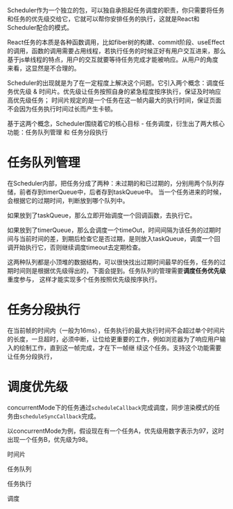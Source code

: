 Scheduler作为一个独立的包，可以独自承担起任务调度的职责，你只需要将任务和任务的优先级交给它，它就可以帮你安排任务的执行，这就是React和Scheduler配合的模式。

React任务的本质是各种函数调用，比如fiber树的构建、commit阶段、useEffect的调用，函数的调用需要占用线程，若执行任务的时候正好有用户交互进来，那么基于js单线程的特点，用户的交互就要等待任务完成才能被响应。从用户的角度
来看，这显然是不合理的。

Scheduler的出现就是为了在一定程度上解决这个问题。它引入两个概念：调度任务优先级 & 时间片。优先级让任务按照自身的紧急程度按序执行，保证及时响应高优先级任务；
时间片规定的是一个任务在这一帧内最大的执行时间，保证页面不会因为任务执行时间过长而产生卡顿。

基于这两个概念，Scheduler围绕着它的核心目标 - 任务调度，衍生出了两大核心功能：任务队列管理 和 任务分段执行

# 任务队列管理
在Scheduler内部，把任务分成了两种：未过期的和已过期的，分别用两个队列存储，前者存到timerQueue中，后者存到taskQueue中。
当一个任务进来的时候，会根据它的过期时间，判断放到哪个队列中。

如果放到了taskQueue，那么立即开始调度一个回调函数，去执行它。

如果放到了timerQueue，那么会调度一个timeOut，时间间隔为该任务的过期时间与当前时间的差，到期后检查它是否过期，是则放入taskQueue，调度一个回调开始执行它，否则继续调度timeout去定期检查。

这两种队列都是小顶堆的数据结构，可以很快找出过期时间最早的任务，任务的过期时间则是根据优先级得出的，下面会提到。任务队列的管理需要**调度任务优先级**重度参与，
这样才能实现多个任务按照优先级按序执行。

# 任务分段执行
在当前帧的时间内（一般为16ms），任务执行的最大执行时间不会超过单个时间片的长度，一旦超时，必须中断，让位给更重要的工作，例如浏览器为了响应用户输入的绘制工作，直到这一帧完成，才在下一帧继
续这个任务。支持这个功能需要让任务分段执行，


# 调度优先级
concurrentMode下的任务通过`scheduleCallback`完成调度，同步渲染模式的任务由`scheduleSyncCallback`完成。

以concurrentMode为例，假设现在有一个任务A，优先级用数字表示为97，这时出现一个任务B，优先级为98。

时间片

任务队列

任务执行

调度


